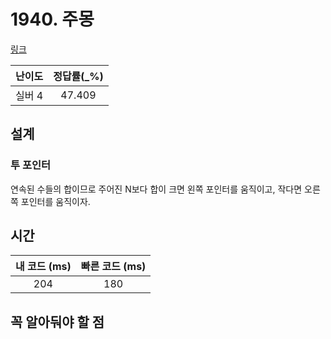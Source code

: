 # 1940. 주몽

[링크](https://www.acmicpc.net/problem/1940)

| 난이도  | 정답률(\_%) |
|:----:| :---------: |
| 실버 4 |   47.409    |

## 설계

### 투 포인터
연속된 수들의 합이므로 주어진 N보다 합이 크면 왼쪽 포인터를 움직이고, 작다면 오른쪽 포인터를 움직이자.

## 시간

| 내 코드 (ms) | 빠른 코드 (ms) |
|:---------:| :------------: |
|    204    |      180      |

## 꼭 알아둬야 할 점
